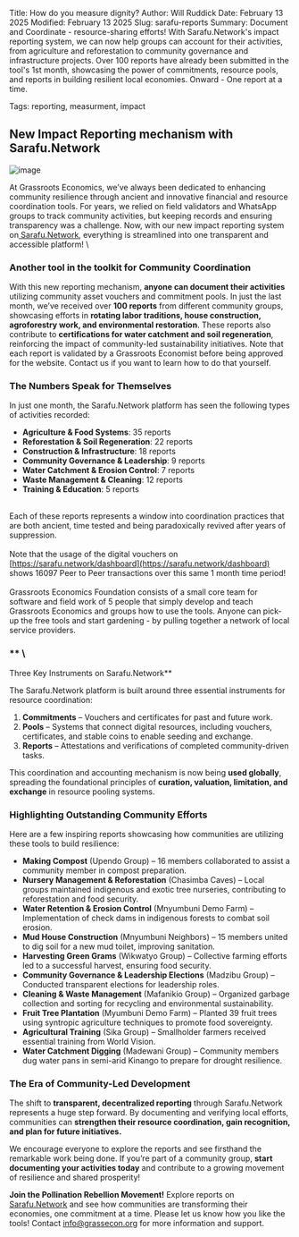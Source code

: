 Title: How do you measure dignity?
Author: Will Ruddick
Date: February 13 2025
Modified: February 13 2025
Slug: sarafu-reports
Summary: Document and Coordinate - resource-sharing efforts! With Sarafu.Network's impact reporting system, we can now help groups can account for their activities, from agriculture and reforestation to community governance and infrastructure projects. Over 100 reports have already been submitted in the tool's 1st month, showcasing the power of commitments, resource pools, and reports in building resilient local economies. Onward - One report at a time.

Tags: reporting, measurment, impact


## New Impact Reporting mechanism with Sarafu.Network

![image](images/blog/sarafu-reports1.webp)

At Grassroots Economics, we’ve always been dedicated to enhancing community resilience through ancient and innovative financial and resource coordination tools. For years, we relied on field validators and WhatsApp groups to track community activities, but keeping records and ensuring transparency was a challenge. Now, with our new impact reporting system on[ Sarafu.Network](https://sarafu.network/reports), everything is streamlined into one transparent and accessible platform! \



### **Another tool in the toolkit for Community Coordination**

With this new reporting mechanism, **anyone can document their activities** utilizing community asset vouchers and commitment pools. In just the last month, we’ve received over **100 reports** from different community groups, showcasing efforts in **rotating labor traditions, house construction, agroforestry work, and environmental restoration**. These reports also contribute to **certifications for water catchment and soil regeneration**, reinforcing the impact of community-led sustainability initiatives. Note that each report is validated by a Grassroots Economist before being approved for the website. Contact us if you want to learn how to do that yourself.


### **The Numbers Speak for Themselves**

In just one month, the Sarafu.Network platform has seen the following types of activities recorded:



* **Agriculture & Food Systems**: 35 reports
* **Reforestation & Soil Regeneration**: 22 reports
* **Construction & Infrastructure**: 18 reports
* **Community Governance & Leadership**: 9 reports
* **Water Catchment & Erosion Control**: 7 reports
* **Waste Management & Cleaning**: 12 reports
* **Training & Education**: 5 reports

 \
Each of these reports represents a window into coordination practices that are both ancient, time tested and being paradoxically revived after years of suppression. \
 \
Note that the usage of the digital vouchers on [https://sarafu.network/dashboard](https://sarafu.network/dashboard) shows 16097 Peer to Peer transactions over this same 1 month time period! \
 \
Grassroots Economics Foundation consists of a small core team for software and field work of 5 people that simply develop and teach Grassroots Economics and groups how to use the tools. Anyone can pick-up the free tools and start gardening - by pulling together a network of local service providers.


### ** \
Three Key Instruments on Sarafu.Network**

The Sarafu.Network platform is built around three essential instruments for resource coordination:



1. **Commitments** – Vouchers and certificates for past and future work.
2. **Pools** – Systems that connect digital resources, including vouchers, certificates, and stable coins to enable seeding and exchange.
3. **Reports** – Attestations and verifications of completed community-driven tasks.

This coordination and accounting mechanism is now being **used globally**, spreading the foundational principles of **curation, valuation, limitation, and exchange** in resource pooling systems.


### **Highlighting Outstanding Community Efforts**

Here are a few inspiring reports showcasing how communities are utilizing these tools to build resilience:



* **Making Compost** (Upendo Group) – 16 members collaborated to assist a community member in compost preparation.
* **Nursery Management & Reforestation** (Chasimba Caves) – Local groups maintained indigenous and exotic tree nurseries, contributing to reforestation and food security.
* **Water Retention & Erosion Control** (Mnyumbuni Demo Farm) – Implementation of check dams in indigenous forests to combat soil erosion.
* **Mud House Construction** (Mnyumbuni Neighbors) – 15 members united to dig soil for a new mud toilet, improving sanitation.
* **Harvesting Green Grams** (Wikwatyo Group) – Collective farming efforts led to a successful harvest, ensuring food security.
* **Community Governance & Leadership Elections** (Madzibu Group) – Conducted transparent elections for leadership roles.
* **Cleaning & Waste Management** (Mafanikio Group) – Organized garbage collection and sorting for recycling and environmental sustainability.
* **Fruit Tree Plantation** (Myumbuni Demo Farm) – Planted 39 fruit trees using syntropic agriculture techniques to promote food sovereignty.
* **Agricultural Training** (Sika Group) – Smallholder farmers received essential training from World Vision.
* **Water Catchment Digging** (Madewani Group) – Community members dug water pans in semi-arid Kinango to prepare for drought resilience.


### **The Era of Community-Led Development**

The shift to **transparent, decentralized reporting** through Sarafu.Network represents a huge step forward. By documenting and verifying local efforts, communities can **strengthen their resource coordination, gain recognition, and plan for future initiatives.**

We encourage everyone to explore the reports and see firsthand the remarkable work being done. If you’re part of a community group, **start documenting your activities today** and contribute to a growing movement of resilience and shared prosperity!

**Join the Pollination Rebellion Movement!** Explore reports on[ Sarafu.Network](https://sarafu.network/reports) and see how communities are transforming their economies, one commitment at a time. Please let us know how you like the tools! Contact info@grassecon.org for more information and support.

